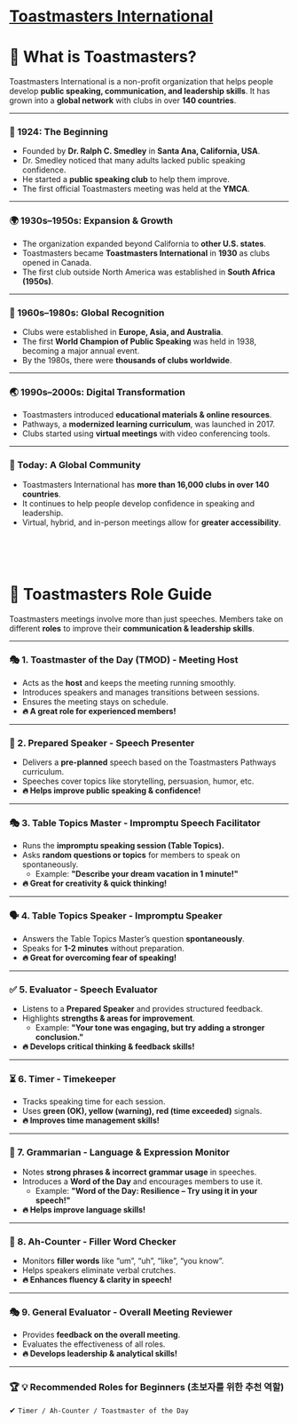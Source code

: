 # [Toastmasters International](https://www.toastmasters.org/)

# 🍞 What is Toastmasters?
Toastmasters International is a non-profit organization that helps people develop **public speaking, communication, and leadership skills**. It has grown into a **global network** with clubs in over **140 countries**.

---

### 📅 1924: The Beginning
- Founded by **Dr. Ralph C. Smedley** in **Santa Ana, California, USA**.
- Dr. Smedley noticed that many adults lacked public speaking confidence.
- He started a **public speaking club** to help them improve.
- The first official Toastmasters meeting was held at the **YMCA**.

---

### 🌍 1930s–1950s: Expansion & Growth
- The organization expanded beyond California to **other U.S. states**.
- Toastmasters became **Toastmasters International** in **1930** as clubs opened in Canada.
- The first club outside North America was established in **South Africa (1950s)**.

---

### 🚀 1960s–1980s: Global Recognition
- Clubs were established in **Europe, Asia, and Australia**.
- The first **World Champion of Public Speaking** was held in 1938, becoming a major annual event.
- By the 1980s, there were **thousands of clubs worldwide**.

---

### 🌏 1990s–2000s: Digital Transformation
- Toastmasters introduced **educational materials & online resources**.
- Pathways, a **modernized learning curriculum**, was launched in 2017.
- Clubs started using **virtual meetings** with video conferencing tools.

---

### 🎤 Today: A Global Community
- Toastmasters International has **more than 16,000 clubs in over 140 countries**.
- It continues to help people develop confidence in speaking and leadership.
- Virtual, hybrid, and in-person meetings allow for **greater accessibility**.

<br>
<br>
<br>

# 📕 Toastmasters Role Guide

Toastmasters meetings involve more than just speeches. Members take on different **roles** to improve their **communication & leadership skills**.

---

### 🎭 1. Toastmaster of the Day (TMOD) - Meeting Host
- Acts as the **host** and keeps the meeting running smoothly.
- Introduces speakers and manages transitions between sessions.
- Ensures the meeting stays on schedule.
- **🔥 A great role for experienced members!**

---

### 🎤 2. Prepared Speaker - Speech Presenter
- Delivers a **pre-planned** speech based on the Toastmasters Pathways curriculum.
- Speeches cover topics like storytelling, persuasion, humor, etc.
- **🔥 Helps improve public speaking & confidence!**

---

### 🎭 3. Table Topics Master - Impromptu Speech Facilitator
- Runs the **impromptu speaking session (Table Topics).**
- Asks **random questions or topics** for members to speak on spontaneously.
  - Example: **"Describe your dream vacation in 1 minute!"**
- **🔥 Great for creativity & quick thinking!**

---

### 🗣 4. Table Topics Speaker - Impromptu Speaker
- Answers the Table Topics Master’s question **spontaneously**.
- Speaks for **1-2 minutes** without preparation.
- **🔥 Great for overcoming fear of speaking!**

---

### ✅ 5. Evaluator - Speech Evaluator
- Listens to a **Prepared Speaker** and provides structured feedback.
- Highlights **strengths & areas for improvement**.
  - Example: **"Your tone was engaging, but try adding a stronger conclusion."**
- **🔥 Develops critical thinking & feedback skills!**

---

### ⏳ 6. Timer - Timekeeper
- Tracks speaking time for each session.
- Uses **green (OK), yellow (warning), red (time exceeded)** signals.
- **🔥 Improves time management skills!**

---

### 🔡 7. Grammarian - Language & Expression Monitor
- Notes **strong phrases & incorrect grammar usage** in speeches.
- Introduces a **Word of the Day** and encourages members to use it.
  - Example: **"Word of the Day: Resilience – Try using it in your speech!"**
- **🔥 Helps improve language skills!**

---

### 🔎 8. Ah-Counter - Filler Word Checker
- Monitors **filler words** like “um”, “uh”, “like”, “you know”.
- Helps speakers eliminate verbal crutches.
- **🔥 Enhances fluency & clarity in speech!**

---

### 🎭 9. General Evaluator - Overall Meeting Reviewer
- Provides **feedback on the overall meeting**.
- Evaluates the effectiveness of all roles.
- **🔥 Develops leadership & analytical skills!**

---

### 🏆 💡 Recommended Roles for Beginners (초보자를 위한 추천 역할)
✔ `Timer / Ah-Counter / Toastmaster of the Day`
